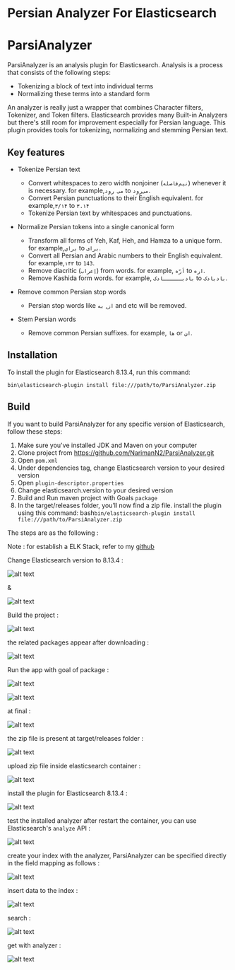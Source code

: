 # Persian Analyzer For Elasticsearch

# ParsiAnalyzer
ParsiAnalyzer is an analysis plugin for Elasticsearch. Analysis is a process that consists of the following steps:

- Tokenizing a block of text into individual terms
- Normalizing these terms into a standard form

An analyzer is really just a wrapper that combines Character filters, Tokenizer, and Token filters. Elasticsearch provides many Built-in Analyzers but there's still room for improvement especially for Persian language. This plugin provides tools for tokenizing, normalizing and stemming Persian text.

## Key features
- Tokenize Persian text
  - Convert whitespaces to zero width nonjoiner (`نیم‌فاصله`) whenever it is necessary. for example,`می رود` to `می‌رود`.
  - Convert Persian punctuations to their English equivalent. for example,`۳/۱۴` to `۳.۱۴`
  - Tokenize Persian text by whitespaces and punctuations.
  
- Normalize Persian tokens into a single canonical form
  - Transform all forms of Yeh, Kaf, Heh, and Hamza to a unique form. for example,`براي` to `برای`.
  - Convert all Persian and Arabic numbers to their English equivalent. for example,`۱۴۳` to `143`.
  - Remove diacritic (`اِعراب`) from words. for example, `اَرّه` to `اره`.
  - Remove Kashida form words. for example, `بادبــــــادک` to `بادبادک`.
  
- Remove common Persian stop words
  - Persian stop words like `از`, `به` and etc will be removed.
  
- Stem Persian words
  - Remove common Persian suffixes. for example, `ها` or `ان`.
  
## Installation
To install the plugin for Elasticsearch 8.13.4, run this command:

```bin\elasticsearch-plugin install file:///path/to/ParsiAnalyzer.zip```

## Build
If you want to build ParsiAnalyzer for any specific version of Elasticsearch, follow these steps:
1. Make sure you've installed JDK and Maven on your computer
2. Clone project from https://github.com/NarimanN2/ParsiAnalyzer.git
3. Open ```pom.xml```
4. Under dependencies tag, change Elasticsearch version to your desired version
5. Open ```plugin-descriptor.properties```
6. Change elasticsearch.version to your desired version
7. Build and Run maven project with Goals ```package```
8. In the target/releases folder, you’ll now find a zip file. install the plugin using this command:
bash```bin/elasticsearch-plugin install file:///path/to/ParsiAnalyzer.zip```

The steps are as the following :

Note : for establish a ELK Stack, refer to my [github](https://github.com/kayvansol/elasticsearch/)

Change Elasticsearch version to 8.13.4 :

![alt text](https://raw.githubusercontent.com/kayvansol/ParsiAnalyzer/main/img/pom.png?raw=true)

&

![alt text](https://raw.githubusercontent.com/kayvansol/ParsiAnalyzer/main/img/descriptor.png?raw=true)

Build the project :

![alt text](https://raw.githubusercontent.com/kayvansol/ParsiAnalyzer/main/img/build.png?raw=true)

the related packages appear after downloading :

![alt text](https://raw.githubusercontent.com/kayvansol/ParsiAnalyzer/main/img/NewDependency.png?raw=true)

Run the app with goal of package :

![alt text](https://raw.githubusercontent.com/kayvansol/ParsiAnalyzer/main/img/build1.png?raw=true)

![alt text](https://raw.githubusercontent.com/kayvansol/ParsiAnalyzer/main/img/build2.png?raw=true)

at final :

![alt text](https://raw.githubusercontent.com/kayvansol/ParsiAnalyzer/main/img/build3.png?raw=true)

the zip file is present at target/releases folder :

![alt text](https://raw.githubusercontent.com/kayvansol/ParsiAnalyzer/main/img/release.png?raw=true)

upload zip file inside elasticsearch container :

![alt text](https://raw.githubusercontent.com/kayvansol/ParsiAnalyzer/main/img/uploadzip.png?raw=true)

install the plugin for Elasticsearch 8.13.4 :

![alt text](https://raw.githubusercontent.com/kayvansol/ParsiAnalyzer/main/img/install.png?raw=true)

test the installed analyzer after restart the container, you can use Elasticsearch's `analyze` API :

![alt text](https://raw.githubusercontent.com/kayvansol/ParsiAnalyzer/main/img/post.png?raw=true)

create your index with the analyzer, ParsiAnalyzer can be specified directly in the field mapping as follows :

![alt text](https://raw.githubusercontent.com/kayvansol/ParsiAnalyzer/main/img/createindex.png?raw=true)

insert data to the index :

![alt text](https://raw.githubusercontent.com/kayvansol/ParsiAnalyzer/main/img/insertdata.png?raw=true)

search :

![alt text](https://raw.githubusercontent.com/kayvansol/ParsiAnalyzer/main/img/search.png?raw=true)

get with analyzer :

![alt text](https://raw.githubusercontent.com/kayvansol/ParsiAnalyzer/main/img/getwithanalyzer.png?raw=true)

